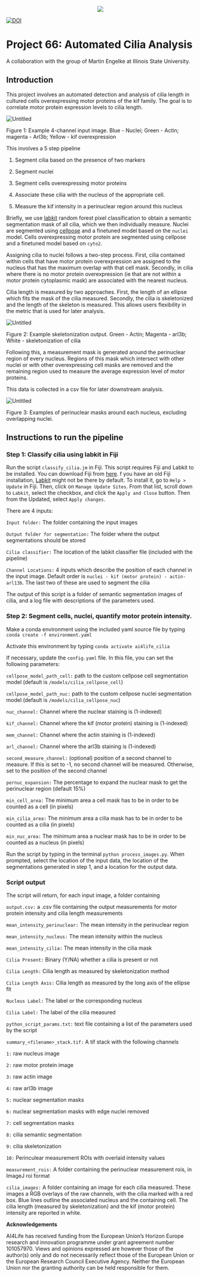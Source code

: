 <p align="center">
  <a href="https://ai4life.eurobioimaging.eu/open-calls/">
    <img src="https://github.com/ai4life-opencalls/.github/blob/main/AI4Life_banner_giraffe_nodes_OC.png?raw=true">
  </a>
</p>

[![DOI](https://zenodo.org/badge/748659546.svg)](https://zenodo.org/doi/10.5281/zenodo.10830120)

# Project 66: Automated Cilia Analysis

A collaboration with the group of Martin Engelke at Illinois State University. 

## Introduction

This project involves an automated detection and analysis of cilia length in cultured cells overexpressing motor proteins of the kif family. The goal is to correlate motor protein expression levels to cilia length.

![Untitled](ims/Untitled.png)

Figure 1: Example 4-channel input image. Blue - Nuclei; Green - Actin; magenta - Arl3b; Yellow - kif overexpression

This involves a 5 step pipeline

1) Segment cilia based on the presence of two markers

2) Segment nuclei 

3) Segment cells overexpressing motor proteins 

4) Associate these cilia with the nucleus of the appropriate cell.

5) Measure the kif intensity in a perinuclear region around this nucleus

Briefly, we use [labkit](https://imagej.net/plugins/labkit/) random forest pixel classification to obtain a semantic segmentation mask of all cilia, which we then individually measure. Nuclei are segmented using [cellpose](https://cellpose.readthedocs.io/en/latest/api.html) and a finetuned model based on the `nuclei` model. Cells overexpressing motor protein are segmented using cellpose and a finetuned model based on `cyto2`. 

Assigning cilia to nuclei follows a two-step process. First, cilia contained within cells that have motor protein overexpression are assigned to the nucleus that has the maximum overlap with that cell mask.  Secondly, in cilia where there is no motor protein overexpression (ie that are not within a motor protein cytoplasmic mask) are associated with the nearest nucleus. 

Cilia length is measured by two approaches. First, the length of an ellipse which fits the mask of the cilia measured. Secondly, the cilia is skeletonized and the length of the skeleton is measured. This allows users flexibility in the metric that is used for later analysis.

![Untitled](ims/Untitled%201.png)

Figure 2: Example skeletonization output. Green - Actin; Magenta - arl3b; White - skeletonization of cilia 

Following this, a measurement mask is generated around the perinuclear region of every nucleus. Regions of this mask which intersect with other nuclei or with other overexpressing cell masks are removed and the remaining region used to measure the average expression level of motor proteins.

This data is collected in a csv file for later downstream analysis.

![Untitled](ims/Untitled%202.png)

Figure 3: Examples of perinuclear masks around each nucleus, excluding overlapping nuclei.

## Instructions to run the pipeline

### Step 1: Classify cilia using labkit in Fiji

Run the script `classify_cilia.jm` in Fiji. This script requires Fiji and Labkit to be installed. You can download Fiji from [here](https://imagej.net/software/fiji/downloads). f you have an old Fiji installation, [Labkit](https://imagej.net/plugins/labkit/) might not be there by default. To install it, go to `Help > Update` in Fiji. Then, click on `Manage Update Sites`. From that list, scroll down to `Labkit`, select the checkbox, and click the `Apply and Close` button. Then from the Updated, select `Apply changes`.

There are 4 inputs:

`Input folder:` The folder containing the input images

`Output folder for segmentation:` The folder where the output segmentations should be stored

`Cilia classifier:` The location of the labkit classifier file (included with the pipeline)

`Channel Locations:` 4 inputs which describe the position of each channel in the input image. Default order is `nuclei - kif (motor protein) - actin- arl13b`. The last two of these are used to segment the cilia

The output of this script is a folder of semantic segmentation images of cilia, and a log file with descriptions of the parameters used.

### Step 2: Segment cells, nuclei, quantify motor protein intensity.

Make a conda environment using the included yaml source file by typing `conda create -f environment.yaml`

Activate this environment by typing `conda activate ai4life_cilia`

If necessary, update the `config.yaml` file. In this file, you can set the following parameters:

`cellpose_model_path_cell:` path to the custom cellpose cell segmentation model (default is `/models/cilia_cellpose_cell`) 

`cellpose_model_path_nuc:` path to the custom cellpose nuclei segmentation model (default is `/models/cilia_cellpose_nuc`) 

`nuc_channel:` Channel where the nuclear staining is (1-indexed)

`kif_channel:` Channel where the kif (motor protein) staining is (1-indexed)

`mem_channel:` Channel where the actin staining is (1-indexed)

`arl_channel:` Channel where the arl3b staining is (1-indexed)

`second_measure_channel:` (optional) position of a second channel to measure. If this is set to -1, no second channel will be measured. Otherwise, set to the position of the second channel

`pernuc_expansion:` The percentage to expand the nuclear mask to get the perinuclear region (default 15%)

`min_cell_area:` The minimum area a cell mask has to be in order to be counted as a cell (in pixels)

`min_cilia_area:` The minimum area a cilia mask has to be in order to be counted as a cilia (in pixels)

`min_nuc_area:` The minimum area a nuclear mask has to be in order to be counted as a nucleus (in pixels)

Run the script by typing in the terminal `python process_images.py`. When prompted, select the location of the input data, the location of the segmentations generated in step 1, and a location for the output data.

### Script output

The script will return, for each input image, a folder containing

`output.csv:` a .csv file containing the output measurements for motor protein intensity and cilia length measurements

`mean_intensity_perinuclear:` The mean intensity in the perinuclear region

`mean_intensity_nucleus:` The mean intensity within the nucleus

`mean_intensity_cilia:` The mean intensity in the cilia mask

`Cilia Present:` Binary (Y/NA) whether a cilia is present or not

`Cilia Length:` Cilia length as measured by skeletonization method

`Cilia Length Axis:` Cilia length as measured by the long axis of the ellipse fit

`Nucleus Label:` The label or the corresponding nucleus

`Cilia Label:` The label of the cilia measured

`python_script_params.txt:` text file containing a list of the parameters used by the script

`summary_<filename>_stack.tif:` A tif stack with the following channels

`1:` raw nucleus image

`2:` raw motor protein image

`3:` raw actin image

`4:` raw arl3b image

`5:` nuclear segmentation masks

`6:` nuclear segmentation masks with edge nuclei removed

`7:` cell segmentation masks

`8:` cilia semantic segmentation

`9:` cilia skeletonization

`10:` Perinculear measurement ROIs with overlaid intensity values

`measurement_rois:` A folder containing the perinuclear measurement rois, in ImageJ roi format

`cilia_images:` A folder containing an image for each cilia measured. These images a RGB overlays of the raw channels, with the cilia marked with a red box. Blue lines outline the associated nucleus and the containing cell. The cilia length (measured by skeletonization) and the kif (motor protein) intensity are reported in white.

**Acknowledgements**

AI4Life has received funding from the European Union’s Horizon Europe research and innovation programme under grant agreement number 101057970. Views and opinions expressed are however those of the author(s) only and do not necessarily reflect those of the European Union or the European Research Council Executive Agency. Neither the European Union nor the granting authority can be held responsible for them.

